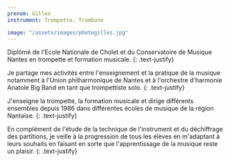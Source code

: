 ```yaml
---
prenom: Gilles
instrument: Trompette, Trombone

image: "/assets/images/photogilles.jpg"
---
```


Diplômé de l'Ecole Nationale de Cholet et du Conservatoire de Musique Nantes en trompette et formation musicale.
{: .text-justify}

Je partage mes activités entre l'enseignement et la pratique de la musique notamment à l'Union philharmonique de Nantes et à l'orchestre d'harmonie Anatole Big Band en tant que trompettiste solo.
{: .text-justify}

J'enseigne la trompette, la formation musicale et dirige différents ensembles depuis 1986 dans différentes écoles de musique de la région Nantaise.
{: .text-justify}

En complément de l'étude de la technique de l'instrument et du déchiffrage des partitions, je veille à la progression de tous les élèves en m'adaptant à leurs souhaits en faisant en sorte que l'apprentissage de la musique reste un plaisir.
{: .text-justify}
